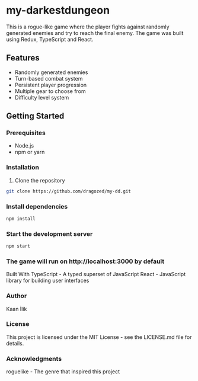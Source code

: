 # my-darkestdungeon

This is a rogue-like game where the player fights against randomly generated enemies and try to reach the final enemy. The game was built using Redux, TypeScript and React.

## Features
- Randomly generated enemies
- Turn-based combat system
- Persistent player progression
- Multiple gear to choose from
- Difficulty level system

## Getting Started

### Prerequisites
- Node.js
- npm or yarn

### Installation
1. Clone the repository
```bash
git clone https://github.com/dragozed/my-dd.git
```

### Install dependencies

```bash
npm install
```

### Start the development server

```bash
npm start
```

### The game will run on http://localhost:3000 by default

Built With
TypeScript - A typed superset of JavaScript
React - JavaScript library for building user interfaces
### Author
Kaan İlik
### License
This project is licensed under the MIT License - see the LICENSE.md file for details.

### Acknowledgments
roguelike - The genre that inspired this project
